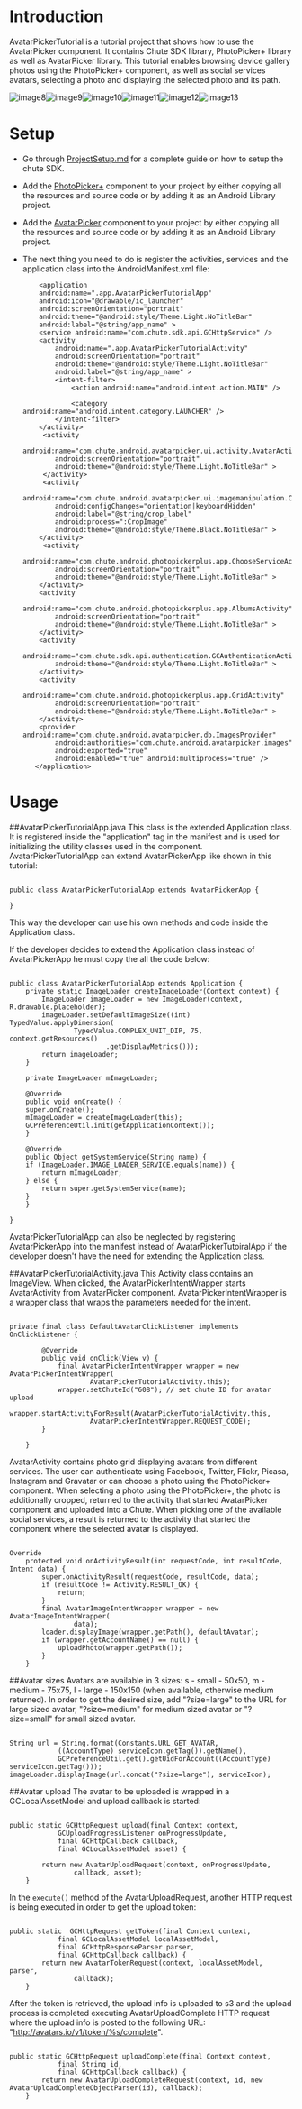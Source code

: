 Introduction
====

AvatarPickerTutorial is a tutorial project that shows how to use the AvatarPicker component. It contains Chute SDK library, PhotoPicker+ library as well as AvatarPicker library.
This tutorial enables browsing device gallery photos using the PhotoPicker+ component, as well as social services avatars, selecting a photo and displaying the selected photo and its path.

![image8](https://github.com/chute/avatars-io-android/raw/master/AvatarPickerTutorial/screenshots/8.png)![image9](https://github.com/chute/avatars-io-android/raw/master/AvatarPickerTutorial/screenshots/9.png)![image10](https://github.com/chute/avatars-io-android/raw/master/AvatarPickerTutorial/screenshots/10.png)![image11](https://github.com/chute/avatars-io-android/raw/master/AvatarPickerTutorial/screenshots/11.png)![image12](https://github.com/chute/avatars-io-android/raw/master/AvatarPickerTutorial/screenshots/12.png)![image13](https://github.com/chute/avatars-io-android/raw/master/AvatarPickerTutorial/screenshots/13.png)

Setup
====

* Go through [ProjectSetup.md](https://github.com/chute/avatars-io/blob/master/android/AvatarPickerTutorial/ProjectSetup.md) for a complete guide on how to setup the chute SDK.
  
* Add the [PhotoPicker+](https://github.com/chute/photo-picker-plus/tree/master/Android/ChutePhotoPicker+) component to your project by either copying all the resources and source code or by adding it as an Android Library project.

* Add the [AvatarPicker](https://github.com/chute/avatars-io/tree/master/android/AvatarPicker) component to your project by either copying all the resources and source code or by adding it as an Android Library project.

* The next thing you need to do is register the activities, services and the application class into the AndroidManifest.xml file:

    ```
        <application
        android:name=".app.AvatarPickerTutorialApp"
        android:icon="@drawable/ic_launcher"
        android:screenOrientation="portrait"
        android:theme="@android:style/Theme.Light.NoTitleBar" 
        android:label="@string/app_name" >
        <service android:name="com.chute.sdk.api.GCHttpService" />
        <activity
            android:name=".app.AvatarPickerTutorialActivity"
            android:screenOrientation="portrait"
            android:theme="@android:style/Theme.Light.NoTitleBar" 
            android:label="@string/app_name" >
            <intent-filter>
                <action android:name="android.intent.action.MAIN" />

                <category android:name="android.intent.category.LAUNCHER" />
            </intent-filter>
        </activity>
         <activity 
            android:name="com.chute.android.avatarpicker.ui.activity.AvatarActivity"
            android:screenOrientation="portrait"
            android:theme="@android:style/Theme.Light.NoTitleBar" >
         </activity>
         <activity
            android:name="com.chute.android.avatarpicker.ui.imagemanipulation.CropImage"
            android:configChanges="orientation|keyboardHidden"
            android:label="@string/crop_label"
            android:process=":CropImage"
            android:theme="@android:style/Theme.Black.NoTitleBar" >
        </activity>
         <activity
            android:name="com.chute.android.photopickerplus.app.ChooseServiceActivity"
            android:screenOrientation="portrait"
            android:theme="@android:style/Theme.Light.NoTitleBar" >
        </activity>
        <activity
            android:name="com.chute.android.photopickerplus.app.AlbumsActivity"
            android:screenOrientation="portrait"
            android:theme="@android:style/Theme.Light.NoTitleBar" >
        </activity>
        <activity
            android:name="com.chute.sdk.api.authentication.GCAuthenticationActivity"
            android:theme="@android:style/Theme.Light.NoTitleBar" >
        </activity>
        <activity
            android:name="com.chute.android.photopickerplus.app.GridActivity"
            android:screenOrientation="portrait"
            android:theme="@android:style/Theme.Light.NoTitleBar" >
        </activity>
        <provider android:name="com.chute.android.avatarpicker.db.ImagesProvider"
			android:authorities="com.chute.android.avatarpicker.images" 
			android:exported="true"
			android:enabled="true" android:multiprocess="true" />
       </application>
    ```


Usage
====

##AvatarPickerTutorialApp.java 
This class is the extended Application class. It is registered inside the "application" tag in the manifest and is used for initializing the utility classes used in the component.
AvatarPickerTutorialApp can extend AvatarPickerApp like shown in this tutorial:

<pre><code>
public class AvatarPickerTutorialApp extends AvatarPickerApp {

}
</code></pre>

This way the developer can use his own methods and code inside the Application class. 

If the developer decides to extend the Application class instead of AvatarPickerApp he must copy the all the code below:

<pre><code>
public class AvatarPickerTutorialApp extends Application {
    private static ImageLoader createImageLoader(Context context) {
		ImageLoader imageLoader = new ImageLoader(context, R.drawable.placeholder);
		imageLoader.setDefaultImageSize((int) TypedValue.applyDimension(
				TypedValue.COMPLEX_UNIT_DIP, 75, context.getResources()
						.getDisplayMetrics()));
		return imageLoader;
    }

    private ImageLoader mImageLoader;

    @Override
    public void onCreate() {
	super.onCreate();
	mImageLoader = createImageLoader(this);
	GCPreferenceUtil.init(getApplicationContext());
    }

    @Override
    public Object getSystemService(String name) {
	if (ImageLoader.IMAGE_LOADER_SERVICE.equals(name)) {
	    return mImageLoader;
	} else {
	    return super.getSystemService(name);
	}
    }

}
</code></pre>

AvatarPickerTutorialApp can also be neglected by registering AvatarPickerApp into the manifest instead of AvatarPickerTutoiralApp if the developer doesn't have the need for extending the Application class.

##AvatarPickerTutorialActivity.java 
This Activity class contains an ImageView. When clicked, the AvatarPickerIntentWrapper starts AvatarActivity from AvatarPicker component. AvatarPickerIntentWrapper is a wrapper class that wraps the parameters needed for the intent.

<pre><code>
private final class DefaultAvatarClickListener implements OnClickListener {

		@Override
		public void onClick(View v) {
			final AvatarPickerIntentWrapper wrapper = new AvatarPickerIntentWrapper(
					AvatarPickerTutorialActivity.this);
			wrapper.setChuteId("608"); // set chute ID for avatar upload
			wrapper.startActivityForResult(AvatarPickerTutorialActivity.this,
					AvatarPickerIntentWrapper.REQUEST_CODE);
		}

	}
</code></pre>

AvatarActivity contains photo grid displaying avatars from different services. The user can authenticate using Facebook, Twitter, Flickr, Picasa, Instagram and Gravatar or can choose a photo using the PhotoPicker+ component.
When selecting a photo using the PhotoPicker+, the photo is additionally cropped, returned to the activity that started AvatarPicker component and uploaded into a Chute. 
When picking one of the available social services, a result is returned to the activity that started the component where the selected avatar is displayed.

<pre><code>
Override
	protected void onActivityResult(int requestCode, int resultCode, Intent data) {
		super.onActivityResult(requestCode, resultCode, data);
		if (resultCode != Activity.RESULT_OK) {
			return;
		}
		final AvatarImageIntentWrapper wrapper = new AvatarImageIntentWrapper(
				data);
		loader.displayImage(wrapper.getPath(), defaultAvatar);
		if (wrapper.getAccountName() == null) {
			uploadPhoto(wrapper.getPath());
		}
	}
</code></pre>


##Avatar sizes
Avatars are available in 3 sizes:
s - small - 50x50, 
m - medium - 75x75, 
l - large - 150x150 (when available, otherwise medium returned).
In order to get the desired size, add "?size=large" to the URL for large sized avatar, "?size=medium" for
medium sized avatar or "?size=small" for small sized avatar.

<pre><code>
String url = String.format(Constants.URL_GET_AVATAR,
			((AccountType) serviceIcon.getTag()).getName(),
			GCPreferenceUtil.get().getUidForAccount((AccountType) serviceIcon.getTag()));
imageLoader.displayImage(url.concat("?size=large"), serviceIcon);
</code></pre>


##Avatar upload
The avatar to be uploaded is wrapped in a GCLocalAssetModel and upload callback is started:
<pre><code>
public static GCHttpRequest upload(final Context context,
			GCUploadProgressListener onProgressUpdate,
			final GCHttpCallback<GCAssetModel> callback,
			final GCLocalAssetModel asset) {

		return new AvatarUploadRequest(context, onProgressUpdate,
				callback, asset);
	}
</code></pre>
In the <code>execute()</code> method of the AvatarUploadRequest, another HTTP request is being executed in order to get the upload token:
<pre><code>
public static <T> GCHttpRequest getToken(final Context context,
			final GCLocalAssetModel localAssetModel,
			final GCHttpResponseParser<T> parser,
			final GCHttpCallback<T> callback) {
		return new AvatarTokenRequest<T>(context, localAssetModel, parser,
				callback);
	}
</code></pre>
After the token is retrieved, the upload info is uploaded to s3 and the upload process is completed executing AvatarUploadComplete HTTP request
where the upload info is posted to the following URL: "http://avatars.io/v1/token/%s/complete".
<pre><code>
public static GCHttpRequest uploadComplete(final Context context,
			final String id,
			final GCHttpCallback<GCAssetModel> callback) {
		return new AvatarUploadCompleteRequest<GCAssetModel>(context, id, new AvatarUploadCompleteObjectParser(id), callback);
	}
</code></pre>	
